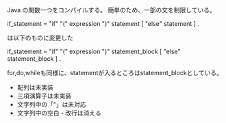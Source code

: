 Java の関数一つをコンパイルする。
簡単のため、一部の文を制限している。

if_statement =
 "if"  "(" expression  ")" statement
 [  "else" statement ]  .
 
 は以下のものに変更した
 
 if_statement =
  "if"  "(" expression  ")" statement_block
  [  "else" statement_block ]  .
  
  for,do,whileも同様に、statementが入るところはstatement_blockとしている。
  
  - 配列は未実装
  - 三項演算子は未実装
  - 文字列中の「"」は未対応
  - 文字列中の空白・改行は消える
  